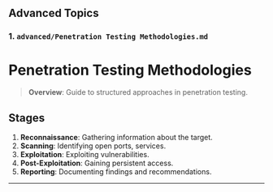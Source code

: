 
## Advanced Topics

### 1. `advanced/Penetration Testing Methodologies.md`

# Penetration Testing Methodologies

> **Overview**: Guide to structured approaches in penetration testing.

## Stages
1. **Reconnaissance**: Gathering information about the target.
2. **Scanning**: Identifying open ports, services.
3. **Exploitation**: Exploiting vulnerabilities.
4. **Post-Exploitation**: Gaining persistent access.
5. **Reporting**: Documenting findings and recommendations.

---


